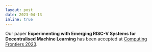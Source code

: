 ```yaml
---
layout: post
date: 2023-04-13
inline: true
---
```


Our paper **Experimenting with Emerging RISC-V Systems for Decentralised 
 Machine Learning** has been accepted at [Computing Frontiers 2023](https://www.computingfrontiers.org/2023/).
